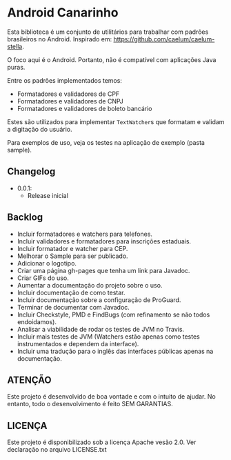 Android Canarinho
=================

Esta biblioteca é um conjunto de utilitários para trabalhar com padrões brasileiros no Android. Inspirado em: https://github.com/caelum/caelum-stella.

O foco aqui é o Android. Portanto, não é compatível com aplicações Java puras.

Entre os padrões implementados temos:

- Formatadores e validadores de CPF
- Formatadores e validadores de CNPJ
- Formatadores e validadores de boleto bancário

Estes são utilizados para implementar `TextWatcher`s que formatam e validam a digitação do usuário.

Para exemplos de uso, veja os testes na aplicação de exemplo (pasta sample).

Changelog
---------

- 0.0.1:
    - Release inicial

Backlog
-------

- Incluir formatadores e watchers para telefones.
- Incluir validadores e formatadores para inscrições estaduais.
- Incluir formatador e watcher para CEP.
- Melhorar o Sample para ser publicado.
- Adicionar o logotipo.
- Criar uma página gh-pages que tenha um link para Javadoc.
- Criar GIFs do uso.
- Aumentar a documentação do projeto sobre o uso.
- Incluir documentação de como testar.
- Incluir documentação sobre a configuração de ProGuard.
- Terminar de documentar com Javadoc.
- Incluir Checkstyle, PMD e FindBugs (com refinamento se não todos endoidamos).
- Analisar a viabilidade de rodar os testes de JVM no Travis.
- Incluir mais testes de JVM (Watchers estão apenas como testes instrumentados e dependem da interface).
- Incluir uma tradução para o inglês das interfaces públicas apenas na documentação.

ATENÇÃO
-------

Este projeto é desenvolvido de boa vontade e com o intuito de ajudar. No entanto, todo o desenvolvimento é feito SEM GARANTIAS.

LICENÇA
-------

Este projeto é disponibilizado sob a licença Apache vesão 2.0. Ver declaração no arquivo LICENSE.txt